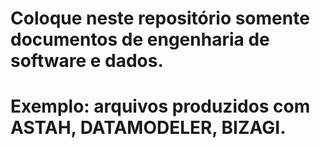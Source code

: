 # Coloque neste repositório somente documentos de engenharia de software e dados.
# Exemplo: arquivos produzidos com ASTAH, DATAMODELER, BIZAGI.
